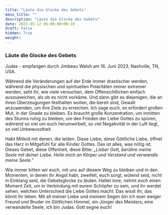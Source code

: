 ```yaml
---
title: "Läute die Glocke des Gebets"
menu_title: ""
description: "Läute die Glocke des Gebets"
date: 2023-05-12 06:00:00+00:10
draft: False
hidden: True
weight:
---
```

### Läute die Glocke des Gebets

Judas - empfangen durch Jimbeau Walsh am 16. Juni 2023, Nashville, TN, USA.

Während die Veränderungen auf der Erde immer drastischer werden, während die physischen und spirituellen Polaritäten immer extremer werden, seht ihr, wie viele versuchen, dem Offensichtlichen einfach auszuweichen, als ob es nicht vorkäme. Und dann gibt es diejenigen, die an ihren Überzeugungen festhalten wollen, die bereit sind, Gewalt anzuwenden, um ihre Ziele zu erreichen. Ich sage euch, es erfordert großen Mut, in der Gnade zu bleiben. Es braucht große Konzentration, um inmitten des Sturms ruhig zu bleiben, um den Frieden der Liebe Gottes zu spüren, während so viel um euch herumwirbelt, so viel Negativität in der Luft liegt, so viel Unbewusstheit.

Habt Mitleid mit denen, die leiden. Diese Liebe, diese Göttliche Liebe, öffnet das Herz in Mitgefühl für alle Kinder Gottes. Das ist alles, was nötig ist. Dieses Gebet, diese Offenheit, diese Bitte: *„Lieber Gott, berühre meine Seele mit deiner Liebe. Heile mich an Körper und Verstand und verwandle meine Seele.”*

Wie immer bitten wir euch, mit uns auf diesem Weg zu bleiben und in den Momenten, in denen ihr Angst habt, zweifelt, euch sorgt, wütend seid, nicht in Einklang seid, die Gebetsglocke zu läuten. Haltet inne, nehmt euch einen Moment Zeit, um in Verbindung mit eurem Schöpfer zu sein, und ihr werdet sehen, welchen Unterschied die Liebe Gottes macht. Das wisst ihr, das könnt ihr leben. Mit all meiner Liebe und meinem Segen bin ich euer ewiger Freund und Bruder im Göttlichen Himmel, ein Jünger des Meisters, eine verwandelte Seele, ich bin Judas. Gott segne euch!
